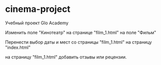 # cinema-project
Учебный проект Glo Academy

Изменить поле "Кинотеатр" на странице "film_1.html" на поле "Фильм"

Перенести выбор даты и мест со страницы "film_1.html" на страницу "index.html" 

на страницу "film_1.html" добавить отзывы или рецензии.

